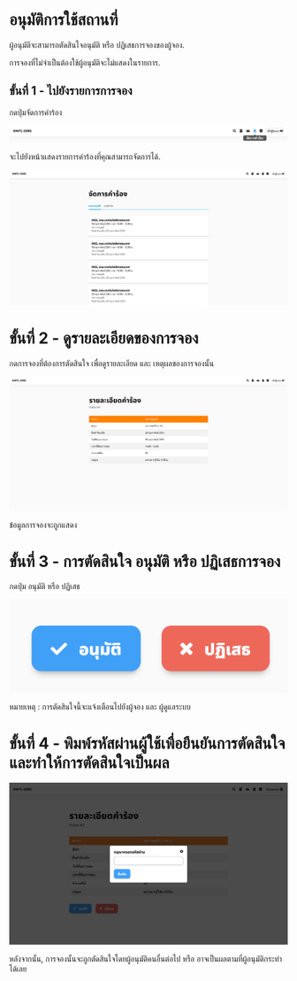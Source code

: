 # อนุมัติการใช้สถานที่
ผู้อนุมัติจะสามารถตัดสินใจอนุมัติ หรือ ปฏิเสธการจองของผู้จอง.<br>

การจองที่ไม่จำเป็นต้องใช้ผู้อนุมัติจะไม่แสดงในรายการ.

## ขั้นที่ 1 - ไปยังรายการการจอง
กดปุ่มจัดการคำร้อง

![](../../img/navigation-bar/manage-request-button.png)

จะไปยังหน้าแสดงรายการคำร้องที่คุณสามารถจัดการได้.

![](../../img/manage-request/overall.png)

# ขั้นที่ 2 - ดูรายละเอียดของการจอง
กดการจองที่ต้องการตัดสินใจ เพื่อดูรายละเอียด และ เหตุผลของการจองนั้น

![](../../img/user-request/description.png)

ข้อมูลการจองจะถูกแสดง

# ขั้นที่ 3 - การตัดสินใจ อนุมัติ หรือ ปฏิเสธการจอง
กดปุ่ม อนุมัติ หรือ ปฏิเสธ

![](../../img/manage-request/approve-decline-button.png)


หมายเหตุ : การตัดสินใจนี้จะแจ้งเตือนไปยังผู้จอง และ ผู้ดูแลระบบ

# ขั้นที่ 4 - พิมพ์รหัสผ่านผู้ใช้เพื่อยืนยันการตัดสินใจ และทำให้การตัดสินใจเป็นผล

![](../../img/manage-request/password-confirmation.png)

หลังจากนั้น, การจองนั้นจะถูกตัดสินใจโดยผู้อนุมัติคนอื่นต่อไป หรือ อาจเป็นผลตามที่ผู้อนุมัติกระทำได้เลย
